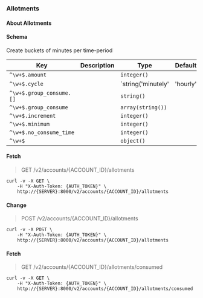 ### Allotments

#### About Allotments

#### Schema

Create buckets of minutes per time-period



Key | Description | Type | Default | Required
--- | ----------- | ---- | ------- | --------
`^\w+$.amount` |   | `integer()` |   | `false`
`^\w+$.cycle` |   | `string('minutely' | 'hourly' | 'daily' | 'weekly' | 'monthly')` |   | `false`
`^\w+$.group_consume.[]` |   | `string()` |   | `false`
`^\w+$.group_consume` |   | `array(string())` |   | `false`
`^\w+$.increment` |   | `integer()` |   | `false`
`^\w+$.minimum` |   | `integer()` |   | `false`
`^\w+$.no_consume_time` |   | `integer()` |   | `false`
`^\w+$` |   | `object()` |   | `false`



#### Fetch

> GET /v2/accounts/{ACCOUNT_ID}/allotments

```shell
curl -v -X GET \
    -H "X-Auth-Token: {AUTH_TOKEN}" \
    http://{SERVER}:8000/v2/accounts/{ACCOUNT_ID}/allotments
```

#### Change

> POST /v2/accounts/{ACCOUNT_ID}/allotments

```shell
curl -v -X POST \
    -H "X-Auth-Token: {AUTH_TOKEN}" \
    http://{SERVER}:8000/v2/accounts/{ACCOUNT_ID}/allotments
```

#### Fetch

> GET /v2/accounts/{ACCOUNT_ID}/allotments/consumed

```shell
curl -v -X GET \
    -H "X-Auth-Token: {AUTH_TOKEN}" \
    http://{SERVER}:8000/v2/accounts/{ACCOUNT_ID}/allotments/consumed
```

